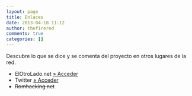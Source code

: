 ```yaml
---
layout: page
title: Enlaces
date: 2013-04-18 11:12
author: thefirered
comments: true
categories: []
---
```

Descubre lo que se dice y se comenta del proyecto en otros lugares de la red.
<ul>
	<li>ElOtroLado.net <a href="http://www.elotrolado.net/hilo_traducci-n-etrian-odyssey-iii-act-12_1841176" target="_blank">» Acceder</a></li>
	<li>Twitter <a href="https://twitter.com/EO3es" target="_blank">» Acceder</a></li>
	<li><del>Romhacking.net</del></li>
</ul>
